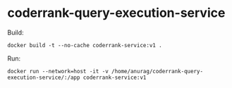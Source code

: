 # coderrank-query-execution-service

Build:

```docker build -t --no-cache coderrank-service:v1 .```

Run:

```docker run --network=host -it -v /home/anurag/coderrank-query-execution-service/:/app coderrank-service:v1```

